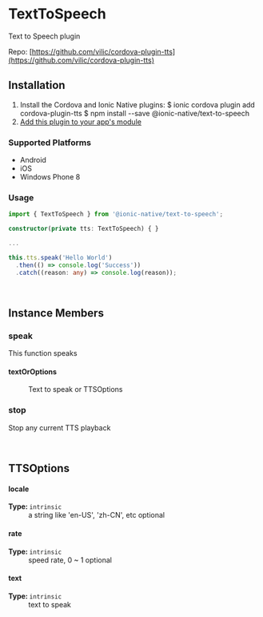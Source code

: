 # TextToSpeech 


Text to Speech plugin


Repo: [https://github.com/vilic/cordova-plugin-tts](https://github.com/vilic/cordova-plugin-tts)



## Installation 

<ol>
<li>Install the Cordova and Ionic Native plugins:
<code-block language="shell">$ ionic cordova plugin add cordova-plugin-tts
$ npm install --save @ionic-native/text-to-speech
</code-block>
</li>
<li><a href="/docs/native/#Add_Plugins_to_Your_App_Module">Add this plugin to your app's module</a></li>
</ol>



### Supported Platforms

* Android
* iOS
* Windows Phone 8




### Usage


```typescript
import { TextToSpeech } from '@ionic-native/text-to-speech';

constructor(private tts: TextToSpeech) { }

...

this.tts.speak('Hello World')
  .then(() => console.log('Success'))
  .catch((reason: any) => console.log(reason));

```



<p><br></p>

## Instance Members

### speak

This function speaks

<dl>
<dt><h4>textOrOptions</h4></dt>
<dd>Text to speak or TTSOptions</dd>
</dl>

### stop

Stop any current TTS playback

<p><br></p>

## TTSOptions

<dl>
<dt><h4>locale</h4><strong>Type: </strong><code>intrinsic</code></dt>
<dd>a string like 'en-US', 'zh-CN', etc <span class="tag">optional</span></dd><dt><h4>rate</h4><strong>Type: </strong><code>intrinsic</code></dt>
<dd>speed rate, 0 ~ 1 <span class="tag">optional</span></dd><dt><h4>text</h4><strong>Type: </strong><code>intrinsic</code></dt>
<dd>text to speak</dd>
</dl>


